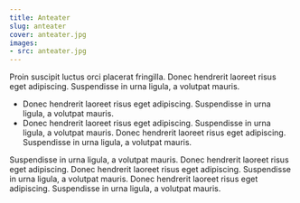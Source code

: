 ```yaml
---
title: Anteater
slug: anteater
cover: anteater.jpg
images:
- src: anteater.jpg
---
```


Proin suscipit luctus orci placerat fringilla. Donec hendrerit laoreet risus eget adipiscing. Suspendisse in urna ligula, a volutpat mauris.

* Donec hendrerit laoreet risus eget adipiscing. Suspendisse in urna ligula, a volutpat mauris.
* Donec hendrerit laoreet risus eget adipiscing. Suspendisse in urna ligula, a volutpat mauris. Donec hendrerit laoreet risus eget adipiscing. Suspendisse in urna ligula, a volutpat mauris.

Suspendisse in urna ligula, a volutpat mauris. Donec hendrerit laoreet risus eget adipiscing. Donec hendrerit laoreet risus eget adipiscing. Suspendisse in urna ligula, a volutpat mauris. Donec hendrerit laoreet risus eget adipiscing. Suspendisse in urna ligula, a volutpat mauris.